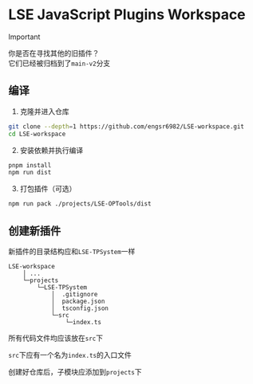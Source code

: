 # LSE JavaScript Plugins Workspace

> [!IMPORTANT]  
> 你是否在寻找其他的旧插件？  
> 它们已经被归档到了`main-v2`分支

## 编译

1. 克隆并进入仓库

```bash
git clone --depth=1 https://github.com/engsr6982/LSE-workspace.git
cd LSE-workspace
```

2. 安装依赖并执行编译  

```bash
pnpm install
npm run dist
```

3. 打包插件（可选）

```bash
npm run pack ./projects/LSE-OPTools/dist
```

## 创建新插件

新插件的目录结构应和`LSE-TPSystem`一样

```file
LSE-workspace
    │ ...
    └─projects
        └─LSE-TPSystem
            │  .gitignore
            │  package.json
            │  tsconfig.json
            └─src
                └─index.ts
```

所有代码文件均应该放在`src`下

`src`下应有一个名为`index.ts`的入口文件

创建好仓库后，子模块应添加到`projects`下
